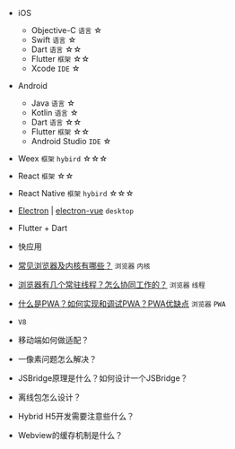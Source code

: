 - iOS
  - Objective-C `语言` ☆
  - Swift `语言` ☆
  - Dart `语言` ☆☆
  - Flutter `框架` ☆☆
  - Xcode `IDE` ☆
- Android
  - Java `语言` ☆
  - Kotlin `语言` ☆
  - Dart `语言` ☆☆
  - Flutter `框架` ☆☆
  - Android Studio `IDE` ☆

- Weex `框架` `hybird` ☆☆☆
- React `框架` ☆☆
- React Native `框架` `hybird` ☆☆☆
- [Electron](https://electronjs.org/docs) | [electron-vue](https://simulatedgreg.gitbooks.io/electron-vue/cn/) `desktop`
- Flutter + Dart
- 快应用

- [常见浏览器及内核有哪些？](https://blog.csdn.net/qq_36647038/article/details/81269238) `浏览器` `内核`
- [浏览器有几个常驻线程？怎么协同工作的？](https://www.cnblogs.com/wanghuohuo/p/7156323.html) `浏览器` `线程`
- [什么是PWA？如何实现和调试PWA？PWA优缺点](https://segmentfault.com/a/1190000012353473) `浏览器` `PWA`
- `V8`
- 移动端如何做适配？
- 一像素问题怎么解决？
- JSBridge原理是什么？如何设计一个JSBridge？
- 离线包怎么设计？
- Hybrid  H5开发需要注意些什么？
- Webview的缓存机制是什么？